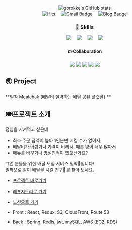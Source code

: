 <div align="center">
  
  ![gorokke's GitHub stats](https://github-readme-stats.vercel.app/api?username=peses0326&show_icons=true&theme=radical)  
[![Hits](https://hits.seeyoufarm.com/api/count/incr/badge.svg?url=https%3A%2F%2Fgithub.com%2Fpeses0326&count_bg=%23AA3DC8&title_bg=%23EB9393&icon=furrynetwork.svg&icon_color=%23E7E7E7&title=hits&edge_flat=false)](https://hits.seeyoufarm.com)　
  [![Gmail Badge](https://img.shields.io/badge/Gmail-d14836?style=flat&logo=Gmail&logoColor=white&link=mailto:peses0326@gmail.com)](mailto:peses0326@gmail.com)　
  [![Blog Badge](http://img.shields.io/badge/-Blog-green?style=flat&logo=Bloglovin&link=https://gorokke.tistory.com/)](https://gorokke.tistory.com/)　


  


### 📌 Skills  
<img src="https://img.shields.io/badge/SPRING BOOT-6DB33F?style=flat&logo=Spring&logoColor=white"/></a>　
<img src="https://img.shields.io/badge/JAVA-007396?style=flat&logo=java&logoColor=white"/></a>　
<img src="https://img.shields.io/badge/HTML5-E34F26?style=flat&logo=Spring&logoColor=white"/></a>　
<img src="https://img.shields.io/badge/Python-3776AB?style=flat&logo=python&logoColor=white"/></a>　

#### 👉Collaboration    
<img src="https://img.shields.io/badge/Slack-4A154B?style=flat&logo=slack&logoColor=white"/></a>
<img src="https://img.shields.io/badge/notion-000000?style=flat&logo=notion&logoColor=white"/></a>
<img src="https://img.shields.io/badge/figma-F24E1E?style=flat&logo=figma&logoColor=white"/></a>
<img src="https://img.shields.io/badge/Gather-1868F2?style=flat&logo=Franprix&logoColor=white"/></a>
<img src="https://img.shields.io/badge/Github-181717?style=flat&logo=github&logoColor=white"/></a>

</div>  

## 🌏 Project
**밀착 Mealchak (배달비 절약하는 배달 공유 플랫폼) **


## 🍽프로젝트 소개  
점심을 시켜먹고 싶은데  
- 최소 주문 금액이 높아 1인분만 시킬 수가 없어서,    
- 배달비가 아깝거나 가격이 비싸서, 때론 양이 너무 많아서  
- 메뉴를 바꾸거나 망설인적이 있으신가요?  
  
그런 분들을 위한 배달 모임 서비스 밀착🍙입니다!    
밀착으로 같이 배달을 시킬 친구👭를 찾아 보세요. 
- [프로젝트 바로가기](https://mealchak.com)
- [레포지토리로 가기](https://bit.ly/mealchak)
- [노션으로 가기](https://bit.ly/mealchak-notion)

- Front : React, Redux, S3, CloudFront, Route 53  
- Back : Spring, Redis, jwt, mySQL, AWS (EC2, RDS)  
<!--
**peses0326/peses0326** is a ✨ _special_ ✨ repository because its `README.md` (this file) appears on your GitHub profile.

Here are some ideas to get you started:

- 🔭 I’m currently working on ...
- 🌱 I’m currently learning ...
- 👯 I’m looking to collaborate on ...
- 🤔 I’m looking for help with ...
- 💬 Ask me about ...
- 📫 How to reach me: ...
- 😄 Pronouns: ...
- ⚡ Fun fact: ...
-->
